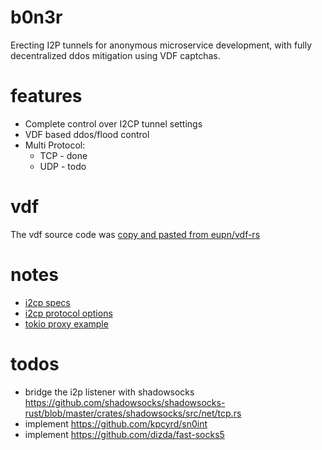 # b0n3r

Erecting I2P tunnels for anonymous microservice development, with fully decentralized ddos mitigation using VDF captchas.

# features

* Complete control over I2CP tunnel settings
* VDF based ddos/flood control
* Multi Protocol:
  * TCP - done
  * UDP - todo

# vdf

The vdf source code was [copy and pasted from eupn/vdf-rs](https://github.com/eupn/vdf-rs)


# notes

* [i2cp specs](https://geti2p.net/spec/i2cp)
* [i2cp protocol options](https://geti2p.net/en/docs/protocol/i2cp)
* [tokio proxy example](https://github.com/tokio-rs/tokio/blob/master/examples/proxy.rs)

# todos

* bridge the i2p listener with shadowsocks https://github.com/shadowsocks/shadowsocks-rust/blob/master/crates/shadowsocks/src/net/tcp.rs
* implement https://github.com/kpcyrd/sn0int
* implement https://github.com/dizda/fast-socks5